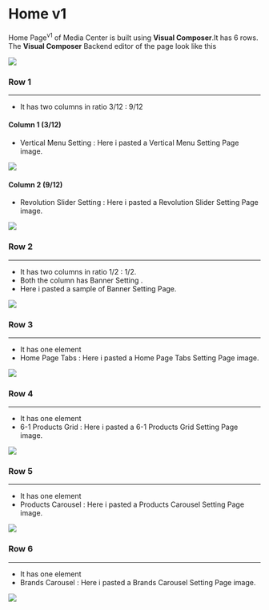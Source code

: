 # Home v1

Home Page<sup>v1</sup> of Media Center is built using **Visual Composer**.It has 6 rows. The **Visual Composer** Backend editor of the page look like this

![](http://transvelo.github.io/docs/mediacenter/images/homev1.png)

### Row 1
---
* It has two columns in ratio 3/12 : 9/12

#### Column 1 (3/12)

* Vertical Menu Setting : Here i pasted a Vertical Menu Setting Page image.

![](http://transvelo.github.io/docs/mediacenter/images/homev1-verticalMenu-setting.png)

#### Column 2 (9/12)

* Revolution Slider Setting : Here i pasted a Revolution Slider Setting Page image.

![](http://transvelo.github.io/docs/mediacenter/images/homev1-revolution-slider-setting.png)

### Row 2
---
* It has two columns in ratio 1/2 : 1/2.
* Both the column has Banner Setting .
* Here i pasted a sample of Banner Setting Page.

![](http://transvelo.github.io/docs/mediacenter/images/homev1-banner-setting.png)

### Row 3
---
* It has one element
* Home Page Tabs : Here i pasted a Home Page Tabs Setting Page image.

![](http://transvelo.github.io/docs/mediacenter/images/homev1-homePgTab-setting.png)

### Row 4
---
* It has one element
* 6-1 Products Grid : Here i pasted a 6-1 Products Grid Setting Page image.

![](http://transvelo.github.io/docs/mediacenter/images/vc-6-1-product-grid-setting.png)

### Row 5
---
* It has one element
* Products Carousel : Here i pasted a Products Carousel Setting Page image.

![](http://transvelo.github.io/docs/mediacenter/images/vc-ProductsCarousel-setting..png)

### Row 6
---
* It has one element
* Brands Carousel : Here i pasted a Brands Carousel Setting Page image.

![](http://transvelo.github.io/docs/mediacenter/images/vc-brand-carousel-settings.png)

